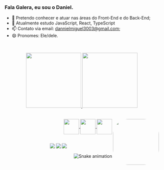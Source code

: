 ### Fala Galera, eu sou o Daniel.

- 🔭 Pretendo conhecer e  atuar nas áreas do Front-End e do Back-End;
- 🌱 Atualmente estudo JavaScript, React, TypeScript
- 📫 Contato via email: dannielmiguel3003@gmail.com;
- 😄 Pronomes: Ele/dele.

<div align="center"> <br><br>
  <a href="https://github.com/daniel-miguel3003">
  <img height="180em" src="https://github-readme-stats.vercel.app/api?username=daniel-miguel3003&show_icons=true&theme=dark&include_all_commits=true&count_private=true"/>
  <img height="180em" src="https://github-readme-stats.vercel.app/api/top-langs/?username=daniel-miguel3003&layout=compact&langs_count=7&theme=dark"/>
</div>

<div align = "right" style = "display: inline_block"> <br><br>

<img align = "center" width = "50" src="https://cdn.jsdelivr.net/gh/devicons/devicon/icons/javascript/javascript-original.svg" />
<img align = "center" width = "50" src="https://cdn.jsdelivr.net/gh/devicons/devicon/icons/typescript/typescript-original.svg" />    
<img align = "center" width = "50" src="https://cdn.jsdelivr.net/gh/devicons/devicon/icons/react/react-original-wordmark.svg" />
<img align = "right"  height="150" style="border-radius:50px;" src = "https://cdn.discordapp.com/attachments/456911913528590337/1010754704692756490/download20220800001409.png"
</div>

##

<div align = "center">

<a href = "https://www.instagram.com/daniel_msds/" target = "_blank"><img src = "https://img.shields.io/badge/Instagram-E4405F?style=for-the-badge&logo=instagram&logoColor=white" target = "_blank"/></a>
<a href = "mailto:daninielmiguel3003@gmail.com" target = "_blank"/><img src = "https://img.shields.io/badge/Gmail-D14836?style=for-the-badge&logo=gmail&logoColor=white" target = "_blank" /></a>
<a href = "https://api.whatsapp.com/send/?phone=5561992331974&text&type=phone_number&app_absent=0" target = "_blank" /><img src = "https://img.shields.io/badge/WhatsApp-25D366?style=for-the-badge&logo=whatsapp&logoColor=white" target = "_blank" /></a>

</div>

![Snake animation](https://github.com/daniel-miguel3003/daniel-miguel3003/blob/output/github-contribution-grid-snake.svg)
          
